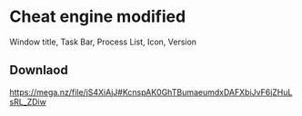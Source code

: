 # Cheat engine modified

Window title, Task Bar, Process List, Icon, Version

## Downlaod
https://mega.nz/file/jS4XiAjJ#KcnspAK0GhTBumaeumdxDAFXbiJvF6jZHuLsRL_ZDiw
